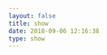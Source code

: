 ```yaml
---
layout: false
title: show
date: 2018-09-06 12:16:38
type: show
---
```



<script>
    window.onload = function () {
        window.location.href="https://eliden-geek.github.io/";
    }
</script>

